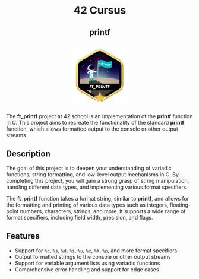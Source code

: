 <h1 align=center>
  42 Cursus
 </h1>
<h2 align=center>
  printf
</h2>
<h2 align=center>

  ![Printf Logo](https://github.com/caroldaniel/caroldaniel-utils/blob/d5f77c6f6af22f7251987df80b6869ca0054f5b7/ft_printfm.png)
</h2>

The **ft_printf** project at 42 school is an implementation of the **printf** function in C. This project aims to recreate the functionality of the standard **printf** function, which allows formatted output to the console or other output streams.

## Description

The goal of this project is to deepen your understanding of variadic functions, string formatting, and low-level output mechanisms in C. By completing this project, you will gain a strong grasp of string manipulation, handling different data types, and implementing various format specifiers.

The **ft_printf** function takes a format string, similar to **printf**, and allows for the formatting and printing of various data types such as integers, floating-point numbers, characters, strings, and more. It supports a wide range of format specifiers, including field width, precision, and flags.

## Features

- Support for `%c`, `%s`, `%d`, `%i`, `%u`, `%x`, `%X`, `%p`, and more format specifiers
- Output formatted strings to the console or other output streams
- Support for variable argument lists using variadic functions
- Comprehensive error handling and support for edge cases
